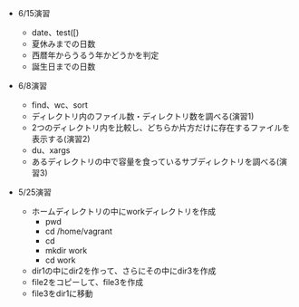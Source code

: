 - 6/15演習
	- date、test([)
	- 夏休みまでの日数
	- 西暦年からうるう年かどうかを判定
	- 誕生日までの日数

- 6/8演習
	- find、wc、sort
	- ディレクトリ内のファイル数・ディレクトリ数を調べる(演習1)
	- 2つのディレクトリ内を比較し、どちらか片方だけに存在するファイルを表示する(演習2)
	- du、xargs
	- あるディレクトリの中で容量を食っているサブディレクトリを調べる(演習3)

- 5/25演習
	- ホームディレクトリの中にworkディレクトリを作成
	    - pwd
	    - cd /home/vagrant
	    - cd
	    - mkdir work
	    - cd work
    - dir1の中にdir2を作って、さらにその中にdir3を作成
    - file2をコピーして、file3を作成
    - file3をdir1に移動